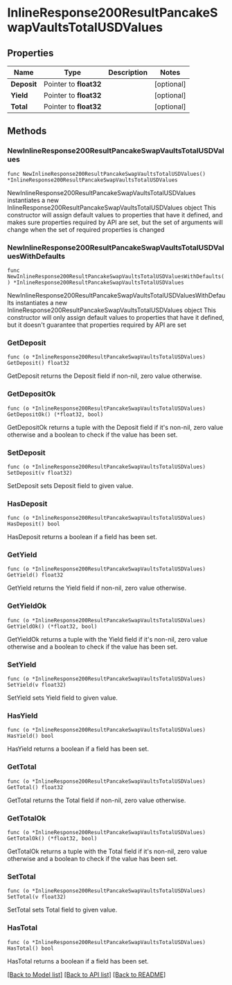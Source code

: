 # InlineResponse200ResultPancakeSwapVaultsTotalUSDValues

## Properties

Name | Type | Description | Notes
------------ | ------------- | ------------- | -------------
**Deposit** | Pointer to **float32** |  | [optional] 
**Yield** | Pointer to **float32** |  | [optional] 
**Total** | Pointer to **float32** |  | [optional] 

## Methods

### NewInlineResponse200ResultPancakeSwapVaultsTotalUSDValues

`func NewInlineResponse200ResultPancakeSwapVaultsTotalUSDValues() *InlineResponse200ResultPancakeSwapVaultsTotalUSDValues`

NewInlineResponse200ResultPancakeSwapVaultsTotalUSDValues instantiates a new InlineResponse200ResultPancakeSwapVaultsTotalUSDValues object
This constructor will assign default values to properties that have it defined,
and makes sure properties required by API are set, but the set of arguments
will change when the set of required properties is changed

### NewInlineResponse200ResultPancakeSwapVaultsTotalUSDValuesWithDefaults

`func NewInlineResponse200ResultPancakeSwapVaultsTotalUSDValuesWithDefaults() *InlineResponse200ResultPancakeSwapVaultsTotalUSDValues`

NewInlineResponse200ResultPancakeSwapVaultsTotalUSDValuesWithDefaults instantiates a new InlineResponse200ResultPancakeSwapVaultsTotalUSDValues object
This constructor will only assign default values to properties that have it defined,
but it doesn't guarantee that properties required by API are set

### GetDeposit

`func (o *InlineResponse200ResultPancakeSwapVaultsTotalUSDValues) GetDeposit() float32`

GetDeposit returns the Deposit field if non-nil, zero value otherwise.

### GetDepositOk

`func (o *InlineResponse200ResultPancakeSwapVaultsTotalUSDValues) GetDepositOk() (*float32, bool)`

GetDepositOk returns a tuple with the Deposit field if it's non-nil, zero value otherwise
and a boolean to check if the value has been set.

### SetDeposit

`func (o *InlineResponse200ResultPancakeSwapVaultsTotalUSDValues) SetDeposit(v float32)`

SetDeposit sets Deposit field to given value.

### HasDeposit

`func (o *InlineResponse200ResultPancakeSwapVaultsTotalUSDValues) HasDeposit() bool`

HasDeposit returns a boolean if a field has been set.

### GetYield

`func (o *InlineResponse200ResultPancakeSwapVaultsTotalUSDValues) GetYield() float32`

GetYield returns the Yield field if non-nil, zero value otherwise.

### GetYieldOk

`func (o *InlineResponse200ResultPancakeSwapVaultsTotalUSDValues) GetYieldOk() (*float32, bool)`

GetYieldOk returns a tuple with the Yield field if it's non-nil, zero value otherwise
and a boolean to check if the value has been set.

### SetYield

`func (o *InlineResponse200ResultPancakeSwapVaultsTotalUSDValues) SetYield(v float32)`

SetYield sets Yield field to given value.

### HasYield

`func (o *InlineResponse200ResultPancakeSwapVaultsTotalUSDValues) HasYield() bool`

HasYield returns a boolean if a field has been set.

### GetTotal

`func (o *InlineResponse200ResultPancakeSwapVaultsTotalUSDValues) GetTotal() float32`

GetTotal returns the Total field if non-nil, zero value otherwise.

### GetTotalOk

`func (o *InlineResponse200ResultPancakeSwapVaultsTotalUSDValues) GetTotalOk() (*float32, bool)`

GetTotalOk returns a tuple with the Total field if it's non-nil, zero value otherwise
and a boolean to check if the value has been set.

### SetTotal

`func (o *InlineResponse200ResultPancakeSwapVaultsTotalUSDValues) SetTotal(v float32)`

SetTotal sets Total field to given value.

### HasTotal

`func (o *InlineResponse200ResultPancakeSwapVaultsTotalUSDValues) HasTotal() bool`

HasTotal returns a boolean if a field has been set.


[[Back to Model list]](../README.md#documentation-for-models) [[Back to API list]](../README.md#documentation-for-api-endpoints) [[Back to README]](../README.md)


